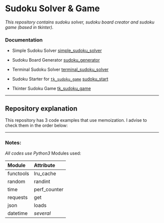 # Sudoku Solver & Game #

_*This repository contains sudoku solver, sudoku board creator and sudoku game (based in tkinter).*_

### Documentation ###
- Simple Sudoku Solver [simple_sudoku_solver](https://rickfernandes.github.io/sudoku/docs/simple_sudoku_solver.html)

- Sudoku Board Generator [sudoku_generator](https://rickfernandes.github.io/sudoku/docs/sudoku_generator.html)

- Terminal Sudoku Solver [terminal_sudoku_solver](https://rickfernandes.github.io/sudoku/docs/terminal_sudoku_solver.html)

- Sudoku Starter for [`tk_sudoku_game`](https://rickfernandes.github.io/sudoku/docs/tk_sudoku_game.html) [sudoku_start](https://rickfernandes.github.io/sudoku/docs/sudoku_start.html)

- Tkinter Sudoku Game [tk_sudoku_game](https://rickfernandes.github.io/sudoku/docs/tk_sudoku_game.html)

---

## Repository explanation ##
This repository has 3 code examples that use memoization. I advise to check them in the order below:

---
### Notes: ###
*All codes use Python3*
Modules used:

|Module|Attribute|
|:-----|:-----|
|functools|lru_cache|
|random|randint|
|time|perf_counter|
|requests|get|
|json|loads|
|datetime|*several*|